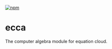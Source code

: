 [![npm](https://img.shields.io/npm/v/ecca.svg)](https://www.npmjs.com/package/ecca)

# ecca
The computer algebra module for equation cloud.
